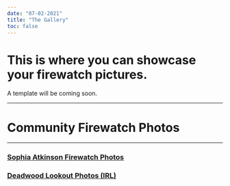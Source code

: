 ```yaml
---
date: "07-02-2021"
title: "The Gallery"
toc: false
---
```


# This is where you can showcase your firewatch pictures.

A template will be coming soon.

---

# Community Firewatch Photos

---

### [Sophia Atkinson Firewatch Photos](/gallery/sophia)

### [Deadwood Lookout Photos (IRL)](/gallery/deadwoodlookout)
